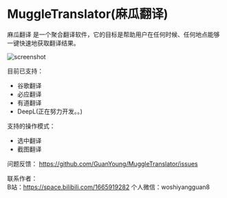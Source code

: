 # MuggleTranslator(麻瓜翻译)

麻瓜翻译 是一个聚合翻译软件，它的目标是帮助用户在任何时候、任何地点能够一键快速地获取翻译结果。  

![screenshot](https://user-images.githubusercontent.com/87522068/128890505-3f221864-bf8e-4a8a-b608-2702ed01ed58.png)  

目前已支持：  
* 谷歌翻译  
* 必应翻译  
* 有道翻译  
* DeepL(正在努力开发。。)

支持的操作模式：  
* 选中翻译  
* 截图翻译  

问题反馈： https://github.com/GuanYoung/MuggleTranslator/issues

联系作者：  
B站：https://space.bilibili.com/1665919282
个人微信：woshiyangguan8
